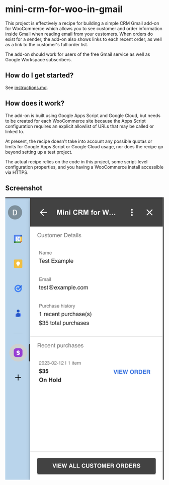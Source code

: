 # mini-crm-for-woo-in-gmail

This project is effectively a recipe for building a simple CRM Gmail add-on for WooCommerce which allows you to see customer and order information inside Gmail when reading email from your customers. When orders do exist for a sender, the add-on also shows links to each recent order, as well as a link to the customer's full order list.

The add-on should work for users of the free Gmail service as well as Google Workspace subscribers.

## How do I get started?

See [instructions.md](instructions.md).

## How does it work?

The add-on is built using Google Apps Script and Google Cloud, but needs to be created for each WooCommerce site because the Apps Script configuration requires an explicit allowlist of URLs that may be called or linked to.

At present, the recipe doesn't take into account any possible quotas or limits for Google Apps Script or Google Cloud usage, nor does the recipe go beyond setting up a test project.

The actual recipe relies on the code in this project, some script-level configuration properties, and you having a WooCommerce install accessible via HTTPS.

## Screenshot

![Screenshot](screenshot1.png)
